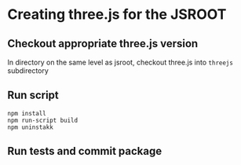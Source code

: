 # Creating three.js for the JSROOT

## Checkout appropriate three.js version

In directory on the same level as jsroot, checkout three.js
into `threejs` subdirectory

## Run script

    npm install
    npm run-script build
    npm uninstakk

## Run tests and commit package